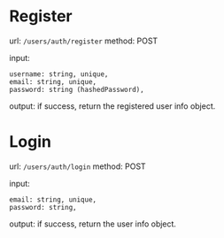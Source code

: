 # Register
url: `/users/auth/register`
method: POST

input:
```
username: string, unique,
email: string, unique,
password: string (hashedPassword),
```

output:
if success, return the registered user info object.

# Login
url: `/users/auth/login`
method: POST

input:
```
email: string, unique,
password: string,
```

output:
if success, return the user info object.
